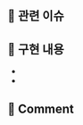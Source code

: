 ## 📎 관련 이슈
<!--이슈 태스크를 모두 완료하고 닫는다면 Resolves #번호-->
<!--이슈 태스크를 모두 완료하지는 못 했지만 닫는다면 Closes #번호-->
<!--이슈 태스크를 일부 완료하고 열어둔다면 Fixes #번호-->

## 📌 구현 내용
<!--빠른 리뷰를 위해 이해를 도울 만한 설명이 있다면 적어주세요!-->
- 
- 

## 💬 Comment
